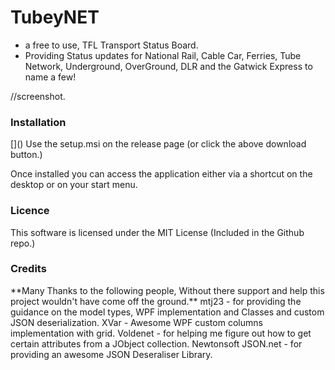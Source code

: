 <h1>TubeyNET</h1>

+ a free to use, TFL Transport Status Board.
+ Providing Status updates for National Rail, Cable Car, Ferries, Tube Network, Underground, OverGround, DLR and the Gatwick Express to name a few!


[]()//screenshot.

<h3>Installation</h3>
[]()
Use the setup.msi on the release page (or click the above download button.)

Once installed you can access the application either via a shortcut on the desktop or on your start menu.



<h3>Licence</h3>
This software is licensed under the MIT License (Included in the Github repo.)

<h3>Credits</h3>
**Many Thanks to the following people, Without there support and help this project wouldn't have come off the ground.**
mtj23 - for providing the guidance on the model types, WPF implementation and Classes and custom JSON deserialization.
XVar - Awesome WPF custom columns implementation with grid.
Voldenet - for helping me figure out how to get certain attributes from a JObject collection.
Newtonsoft JSON.net - for providing an awesome JSON Deseraliser Library.
